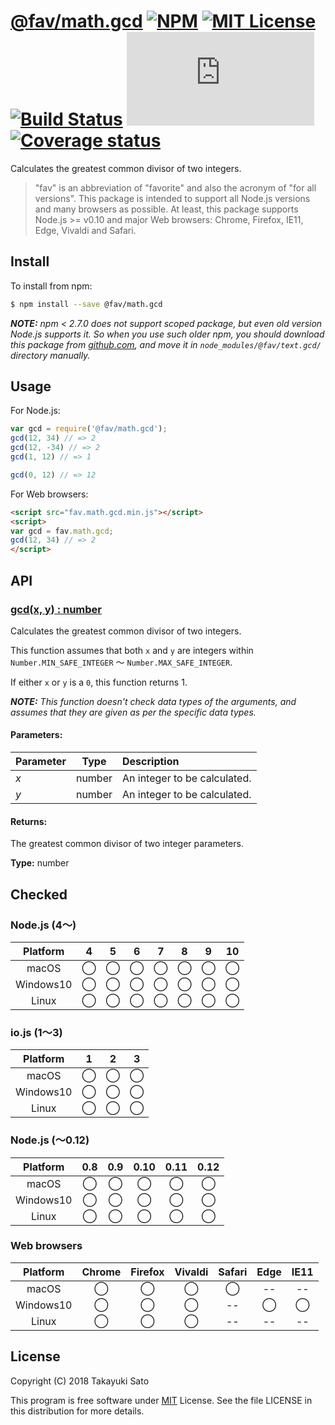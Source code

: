 # [@fav/math.gcd][repo-url] [![NPM][npm-img]][npm-url] [![MIT License][mit-img]][mit-url] [![Build Status][travis-img]][travis-url] [![Build Status][appveyor-img]][appveyor-url] [![Coverage status][coverage-img]][coverage-url]

Calculates the greatest common divisor of two integers.

> "fav" is an abbreviation of "favorite" and also the acronym of "for all versions".
> This package is intended to support all Node.js versions and many browsers as possible.
> At least, this package supports Node.js >= v0.10 and major Web browsers: Chrome, Firefox, IE11, Edge, Vivaldi and Safari.


## Install

To install from npm:

```sh
$ npm install --save @fav/math.gcd
```

***NOTE:*** *npm < 2.7.0 does not support scoped package, but even old version Node.js supports it. So when you use such older npm, you should download this package from [github.com][repo-url], and move it in `node_modules/@fav/text.gcd/` directory manually.*


## Usage

For Node.js:

```js
var gcd = require('@fav/math.gcd');
gcd(12, 34) // => 2
gcd(12, -34) // => 2
gcd(1, 12) // => 1

gcd(0, 12) // => 12
```

For Web browsers:

```html
<script src="fav.math.gcd.min.js"></script>
<script>
var gcd = fav.math.gcd;
gcd(12, 34) // => 2
</script>
```


## API

### <u>gcd(x, y) : number</u>

Calculates the greatest common divisor of two integers.

This function assumes that both `x` and `y` are integers within `Number.MIN_SAFE_INTEGER` 〜 `Number.MAX_SAFE_INTEGER`.

If either `x` or `y` is a `0`, this function returns 1.

***NOTE:*** *This function doesn't check data types of the arguments, and assumes that they are given as per the specific data types.*

#### Parameters:

| Parameter |  Type  | Description                    |
|:----------|:------:|:-------------------------------|
| *x*       | number | An integer to be calculated.   |
| *y*       | number | An integer to be calculated.   | 

#### Returns:

The greatest common divisor of two integer parameters.

**Type:** number

## Checked                                                                      

### Node.js (4〜)

| Platform  |   4    |   5    |   6    |   7    |   8    |   9    |   10   |
|:---------:|:------:|:------:|:------:|:------:|:------:|:------:|:------:|
| macOS     |&#x25ef;|&#x25ef;|&#x25ef;|&#x25ef;|&#x25ef;|&#x25ef;|&#x25ef;|
| Windows10 |&#x25ef;|&#x25ef;|&#x25ef;|&#x25ef;|&#x25ef;|&#x25ef;|&#x25ef;|
| Linux     |&#x25ef;|&#x25ef;|&#x25ef;|&#x25ef;|&#x25ef;|&#x25ef;|&#x25ef;|

### io.js (1〜3)

| Platform  |   1    |   2    |   3    |
|:---------:|:------:|:------:|:------:|
| macOS     |&#x25ef;|&#x25ef;|&#x25ef;|
| Windows10 |&#x25ef;|&#x25ef;|&#x25ef;|
| Linux     |&#x25ef;|&#x25ef;|&#x25ef;|

### Node.js (〜0.12)

| Platform  |  0.8   |  0.9   |  0.10  |  0.11  |  0.12  |
|:---------:|:------:|:------:|:------:|:------:|:------:|
| macOS     |&#x25ef;|&#x25ef;|&#x25ef;|&#x25ef;|&#x25ef;|
| Windows10 |&#x25ef;|&#x25ef;|&#x25ef;|&#x25ef;|&#x25ef;|
| Linux     |&#x25ef;|&#x25ef;|&#x25ef;|&#x25ef;|&#x25ef;|

### Web browsers

| Platform  | Chrome | Firefox | Vivaldi | Safari |  Edge  | IE11   |
|:---------:|:------:|:-------:|:-------:|:------:|:------:|:------:|
| macOS     |&#x25ef;|&#x25ef; |&#x25ef; |&#x25ef;|   --   |   --   |
| Windows10 |&#x25ef;|&#x25ef; |&#x25ef; |   --   |&#x25ef;|&#x25ef;|
| Linux     |&#x25ef;|&#x25ef; |&#x25ef; |   --   |   --   |   --   |


## License

Copyright (C) 2018 Takayuki Sato

This program is free software under [MIT][mit-url] License.
See the file LICENSE in this distribution for more details.

[repo-url]: https://github.com/sttk/fav-math.gcd/
[npm-img]: https://img.shields.io/badge/npm-v1.0.2-blue.svg
[npm-url]: https://www.npmjs.com/package/@fav/math.gcd
[mit-img]: https://img.shields.io/badge/license-MIT-green.svg
[mit-url]: https://opensource.org/licenses/MIT
[travis-img]: https://travis-ci.org/sttk/fav-math.gcd.svg?branch=master
[travis-url]: https://travis-ci.org/sttk/fav-math.gcd
[appveyor-img]: https://ci.appveyor.com/api/projects/status/github/sttk/fav-math.gcd?branch=master&svg=true
[appveyor-url]: https://ci.appveyor.com/project/sttk/fav-math-gcd
[coverage-img]: https://coveralls.io/repos/github/sttk/fav-math-gcd/badge.svg?branch=master
[coverage-url]: https://coveralls.io/github/sttk/fav-math.gcd?branch=master
